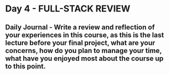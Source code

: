# Day 4 - FULL-STACK REVIEW

## Daily Journal - Write a review and reflection of your experiences in this course, as this is the last lecture before your final project, what are your concerns, how do you plan to manage your time, what have you enjoyed most about the course up to this point.



